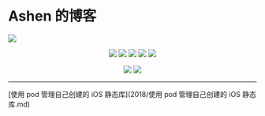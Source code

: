 # Ashen 的博客

![](https://i.loli.net/2018/03/20/5ab071f3ad075.png)

<p align='center'>
<img src="https://img.shields.io/badge/platform-iOS-ff69b4.svg">
<img src="https://img.shields.io/badge/language-Swift-orange.svg">
<img src="https://img.shields.io/badge/language-python-yellowgreen.svg">
<img src="https://img.shields.io/badge/language-shell-green.svg">
<img src="https://img.shields.io/badge/blog-Ashen-blue.svg">
</p>

<p align='center'>
<a href="https://weibo.com/u/5859589586"><img src="https://img.shields.io/badge/weibo-@Ashen___-f974ce.svg?style=flat&colorA=f4292e"></a>
<a href="https://juejin.im/user/57a08e207db2a2005a6fc4df"><img src="https://img.shields.io/badge/%E6%8E%98%E9%87%91-@Ashen-fd6f32.svg?style=flat&colorA=1970fe"></a>

</p>

-------
[使用 pod 管理自己创建的 iOS 静态库](2018/使用 pod 管理自己创建的 iOS 静态库.md)

